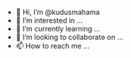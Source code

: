 - 👋 Hi, I’m @kudusmahama
- 👀 I’m interested in ...
- 🌱 I’m currently learning ...
- 💞️ I’m looking to collaborate on ...
- 📫 How to reach me ...

<!---
kudusmahama/kudusmahama is a ✨ special ✨ repository because its `README.md` (this file) appears on your GitHub profile.
You can click the Preview link to take a look at your changes.
--->
